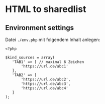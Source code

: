 # HTML to sharedlist

## Environment settings

Datei `./env.php` mit folgendem Inhalt anlegen:

```
<?php

$kind_sources = array(
   'TAB1' => [ // maximal 6 Zeichen
       'https://url.de/abc1'
   ],
   'TAB2' => [
       'https://url.de/abc2',
       'https://url.de/abc3',
       'https://url.de/abc4'
   ]
);
```
